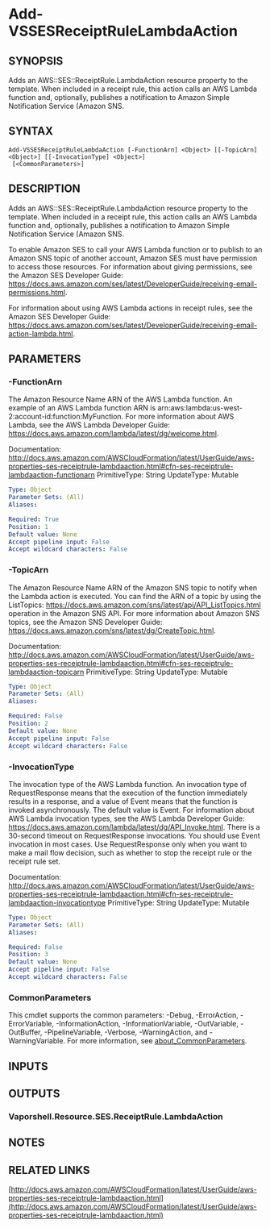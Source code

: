 # Add-VSSESReceiptRuleLambdaAction

## SYNOPSIS
Adds an AWS::SES::ReceiptRule.LambdaAction resource property to the template.
When included in a receipt rule, this action calls an AWS Lambda function and, optionally, publishes a notification to Amazon Simple Notification Service (Amazon SNS.

## SYNTAX

```
Add-VSSESReceiptRuleLambdaAction [-FunctionArn] <Object> [[-TopicArn] <Object>] [[-InvocationType] <Object>]
 [<CommonParameters>]
```

## DESCRIPTION
Adds an AWS::SES::ReceiptRule.LambdaAction resource property to the template.
When included in a receipt rule, this action calls an AWS Lambda function and, optionally, publishes a notification to Amazon Simple Notification Service (Amazon SNS.

To enable Amazon SES to call your AWS Lambda function or to publish to an Amazon SNS topic of another account, Amazon SES must have permission to access those resources.
For information about giving permissions, see the Amazon SES Developer Guide: https://docs.aws.amazon.com/ses/latest/DeveloperGuide/receiving-email-permissions.html.

For information about using AWS Lambda actions in receipt rules, see the Amazon SES Developer Guide: https://docs.aws.amazon.com/ses/latest/DeveloperGuide/receiving-email-action-lambda.html.

## PARAMETERS

### -FunctionArn
The Amazon Resource Name ARN of the AWS Lambda function.
An example of an AWS Lambda function ARN is arn:aws:lambda:us-west-2:account-id:function:MyFunction.
For more information about AWS Lambda, see the AWS Lambda Developer Guide: https://docs.aws.amazon.com/lambda/latest/dg/welcome.html.

Documentation: http://docs.aws.amazon.com/AWSCloudFormation/latest/UserGuide/aws-properties-ses-receiptrule-lambdaaction.html#cfn-ses-receiptrule-lambdaaction-functionarn
PrimitiveType: String
UpdateType: Mutable

```yaml
Type: Object
Parameter Sets: (All)
Aliases:

Required: True
Position: 1
Default value: None
Accept pipeline input: False
Accept wildcard characters: False
```

### -TopicArn
The Amazon Resource Name ARN of the Amazon SNS topic to notify when the Lambda action is executed.
You can find the ARN of a topic by using the ListTopics: https://docs.aws.amazon.com/sns/latest/api/API_ListTopics.html operation in the Amazon SNS API.
For more information about Amazon SNS topics, see the Amazon SNS Developer Guide: https://docs.aws.amazon.com/sns/latest/dg/CreateTopic.html.

Documentation: http://docs.aws.amazon.com/AWSCloudFormation/latest/UserGuide/aws-properties-ses-receiptrule-lambdaaction.html#cfn-ses-receiptrule-lambdaaction-topicarn
PrimitiveType: String
UpdateType: Mutable

```yaml
Type: Object
Parameter Sets: (All)
Aliases:

Required: False
Position: 2
Default value: None
Accept pipeline input: False
Accept wildcard characters: False
```

### -InvocationType
The invocation type of the AWS Lambda function.
An invocation type of RequestResponse means that the execution of the function immediately results in a response, and a value of Event means that the function is invoked asynchronously.
The default value is Event.
For information about AWS Lambda invocation types, see the AWS Lambda Developer Guide: https://docs.aws.amazon.com/lambda/latest/dg/API_Invoke.html.
There is a 30-second timeout on RequestResponse invocations.
You should use Event invocation in most cases.
Use RequestResponse only when you want to make a mail flow decision, such as whether to stop the receipt rule or the receipt rule set.

Documentation: http://docs.aws.amazon.com/AWSCloudFormation/latest/UserGuide/aws-properties-ses-receiptrule-lambdaaction.html#cfn-ses-receiptrule-lambdaaction-invocationtype
PrimitiveType: String
UpdateType: Mutable

```yaml
Type: Object
Parameter Sets: (All)
Aliases:

Required: False
Position: 3
Default value: None
Accept pipeline input: False
Accept wildcard characters: False
```

### CommonParameters
This cmdlet supports the common parameters: -Debug, -ErrorAction, -ErrorVariable, -InformationAction, -InformationVariable, -OutVariable, -OutBuffer, -PipelineVariable, -Verbose, -WarningAction, and -WarningVariable. For more information, see [about_CommonParameters](http://go.microsoft.com/fwlink/?LinkID=113216).

## INPUTS

## OUTPUTS

### Vaporshell.Resource.SES.ReceiptRule.LambdaAction
## NOTES

## RELATED LINKS

[http://docs.aws.amazon.com/AWSCloudFormation/latest/UserGuide/aws-properties-ses-receiptrule-lambdaaction.html](http://docs.aws.amazon.com/AWSCloudFormation/latest/UserGuide/aws-properties-ses-receiptrule-lambdaaction.html)

